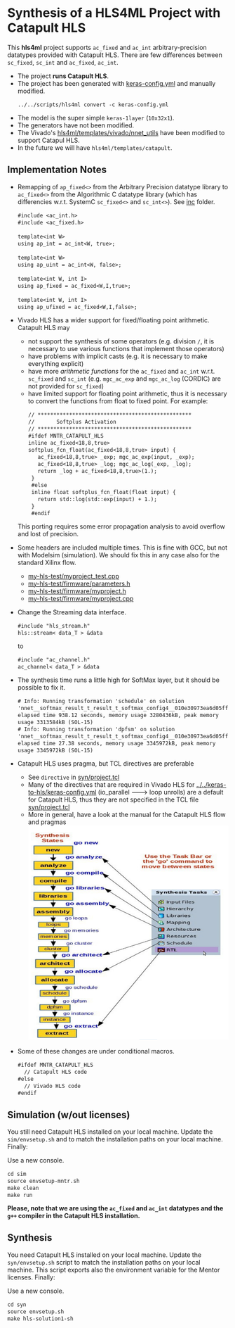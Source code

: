 # Synthesis of a HLS4ML Project with Catapult HLS

This **hls4ml** project supports `ac_fixed` and `ac_int` arbitrary-precision datatypes provided with Catapult HLS. There are few differences between `sc_fixed`, `sc_int` and `ac_fixed`, `ac_int`.  

- The project **runs Catapult HLS**.
- The project has been generated with [keras-config.yml](./keras-config.yml) and manually modified.
  ```
  ../../scripts/hls4ml convert -c keras-config.yml
  ```
- The model is the super simple `keras-1layer` (`10x32x1`).
- The generators have not been modified.
- The Vivado's [hls4ml/templates/vivado/nnet_utils](../../../hls4ml/templates/vivado/nnet_utils) have been modified to support Catapul HLS.
- In the future we will have `hls4ml/templates/catapult`.

## Implementation Notes

- Remapping of `ap_fixed<>` from the Arbitrary Precision datatype library to `ac_fixed<>` from the Algorithmic C datatype library (which has differencies w.r.t. SystemC `sc_fixed<>` and `sc_int<>`). See [inc](./inc) folder.
  ```
  #include <ac_int.h>
  #include <ac_fixed.h>

  template<int W>
  using ap_int = ac_int<W, true>;

  template<int W>
  using ap_uint = ac_int<W, false>;

  template<int W, int I>
  using ap_fixed = ac_fixed<W,I,true>;

  template<int W, int I>
  using ap_ufixed = ac_fixed<W,I,false>;
  ```

- Vivado HLS has a wider support for fixed/floating point arithmetic. Catapult HLS may
  - not support the synthesis of some operators (e.g. division `/`, it is necessary to use various functions that implement those operators)
  - have problems with implicit casts (e.g. it is necessary to make everything explicit)
  - have more *arithmetic functions* for the `ac_fixed` and `ac_int` w.r.t. `sc_fixed` and `sc_int` (e.g. `mgc_ac_exp` and `mgc_ac_log` (CORDIC) are not provided for `sc_fixed`)
  - have limited support for floating point arithmetic, thus it is necessary to convert the functions from float to fixed point. For example:
    ```
    // *************************************************
    //       Softplus Activation
    // *************************************************
    #ifdef MNTR_CATAPULT_HLS
    inline ac_fixed<18,8,true> softplus_fcn_float(ac_fixed<18,8,true> input) {
       ac_fixed<18,8,true> _exp; mgc_ac_exp(input, _exp);
       ac_fixed<18,8,true> _log; mgc_ac_log(_exp, _log);
       return _log + ac_fixed<18,8,true>(1.);
     }
     #else
     inline float softplus_fcn_float(float input) {
       return std::log(std::exp(input) + 1.);
     }
     #endif
     ```
   This porting requires some error propagation analysis to avoid overflow and lost of precision.

- Some headers are included multiple times. This is fine with GCC, but not with Modelsim (simulation). We should fix this in any case also for the standard Xilinx flow.
  - [my-hls-test/myproject_test.cpp](my-hls-test/myproject_test.cpp)
  - [my-hls-test/firmware/parameters.h](my-hls-test/firmware/parameters.h)
  - [my-hls-test/firmware/myproject.h](my-hls-test/firmware/myproject.h)
  - [my-hls-test/firmware/myproject.cpp](my-hls-test/firmware/myproject.cpp)

- Change the Streaming data interface.
  ```
  #include "hls_stream.h"
  hls::stream< data_T > &data
  ```
  to
  ```
  #include "ac_channel.h"
  ac_channel< data_T > &data
  ```
  
- The synthesis time runs a little high for SoftMax layer, but it should be possible to fix it.
  ```
  # Info: Running transformation 'schedule' on solution 'nnet__softmax_result_t_result_t_softmax_config4__010e30973ea6d05ff01ff02f57fe4706e9aafd.v1': elapsed time 938.12 seconds, memory usage 3280436kB, peak memory usage 3313584kB (SOL-15)
  # Info: Running transformation 'dpfsm' on solution 'nnet__softmax_result_t_result_t_softmax_config4__010e30973ea6d05ff01ff02f57fe4706e9aafd.v1': elapsed time 27.38 seconds, memory usage 3345972kB, peak memory usage 3345972kB (SOL-15)
  ```

- Catapult HLS uses pragma, but TCL directives are preferable
  - See `directive` in [syn/project.tcl](syn/project.tcl)
  - Many of the directives that are required in Vivado HLS for [../../keras-to-hls/keras-config.yml](../../keras-to-hls/keras-config.yml) (io_parallel ---> loop unrolls) are a default for Catapult HLS, thus they are not specified in the TCL file [syn/project.tcl](syn/project.tcl)
  - More in general, have a look at the manual for the Catapult HLS flow and pragmas
    ![Catapult HLS flow](doc/catapulthls_flow.png)

- Some of these changes are under conditional macros.
  ```
  #ifdef MNTR_CATAPULT_HLS
    // Catapult HLS code
  #else
    // Vivado HLS code
  #endif
  ```

## Simulation (w/out licenses)

You still need Catapult HLS installed on your local machine. Update the
`sim/envsetup.sh` and to match the installation paths on your local machine.
Finally:

Use a new console.
```
cd sim
source envsetup-mntr.sh
make clean
make run
```

**Please, note that we are using the `ac_fixed` and `ac_int` datatypes and the
`g++` compiler in the Catapult HLS installation.**

## Synthesis

You need Catapult HLS installed on your local machine. Update the
`syn/envsetup.sh` script to match the installation paths on your local machine.
This script exports also the environment variable for the Mentor licenses.
Finally:

Use a new console.
```
cd syn
source envsetup.sh
make hls-solution1-sh
```
